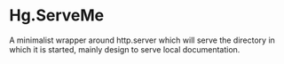 # Hg.ServeMe
A minimalist wrapper around http.server which will serve the directory in which it is started, mainly design to serve local documentation.
